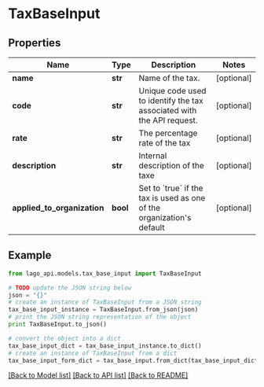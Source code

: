 # TaxBaseInput


## Properties

Name | Type | Description | Notes
------------ | ------------- | ------------- | -------------
**name** | **str** | Name of the tax. | [optional] 
**code** | **str** | Unique code used to identify the tax associated with the API request. | [optional] 
**rate** | **str** | The percentage rate of the tax | [optional] 
**description** | **str** | Internal description of the taxe | [optional] 
**applied_to_organization** | **bool** | Set to &#x60;true&#x60; if the tax is used as one of the organization&#39;s default | [optional] 

## Example

```python
from lago_api.models.tax_base_input import TaxBaseInput

# TODO update the JSON string below
json = "{}"
# create an instance of TaxBaseInput from a JSON string
tax_base_input_instance = TaxBaseInput.from_json(json)
# print the JSON string representation of the object
print TaxBaseInput.to_json()

# convert the object into a dict
tax_base_input_dict = tax_base_input_instance.to_dict()
# create an instance of TaxBaseInput from a dict
tax_base_input_form_dict = tax_base_input.from_dict(tax_base_input_dict)
```
[[Back to Model list]](../README.md#documentation-for-models) [[Back to API list]](../README.md#documentation-for-api-endpoints) [[Back to README]](../README.md)


